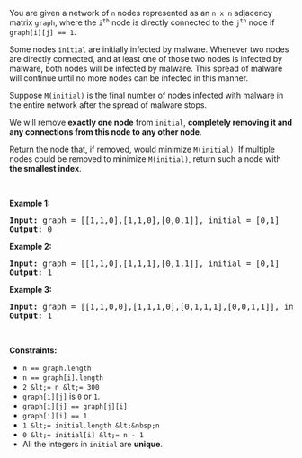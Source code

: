 You are given a network of `` n `` nodes represented as an `` n x n `` adjacency matrix `` graph ``, where the <code>i<sup>th</sup></code> node is directly connected to the <code>j<sup>th</sup></code> node if `` graph[i][j] == 1 ``.

Some nodes `` initial `` are initially infected by malware. Whenever two nodes are directly connected, and at least one of those two nodes is infected by malware, both nodes will be infected by malware. This spread of malware will continue until no more nodes can be infected in this manner.

Suppose `` M(initial) `` is the final number of nodes infected with malware in the entire network after the spread of malware stops.

We will remove __exactly one node__ from `` initial ``, __completely removing it and any connections from this node to any other node__.

Return the node that, if removed, would minimize `` M(initial) ``. If multiple nodes could be removed to minimize `` M(initial) ``, return such a node with __the smallest index__.

&nbsp;

__Example 1:__

<pre><strong>Input:</strong> graph = [[1,1,0],[1,1,0],[0,0,1]], initial = [0,1]
<strong>Output:</strong> 0
</pre>

__Example 2:__

<pre><strong>Input:</strong> graph = [[1,1,0],[1,1,1],[0,1,1]], initial = [0,1]
<strong>Output:</strong> 1
</pre>

__Example 3:__

<pre><strong>Input:</strong> graph = [[1,1,0,0],[1,1,1,0],[0,1,1,1],[0,0,1,1]], initial = [0,1]
<strong>Output:</strong> 1
</pre>

&nbsp;

__Constraints:__

*   `` n == graph.length ``
*   `` n == graph[i].length ``
*   `` 2 &lt;= n &lt;= 300 ``
*   `` graph[i][j] `` is `` 0 `` or `` 1 ``.
*   `` graph[i][j] == graph[j][i] ``
*   `` graph[i][i] == 1 ``
*   `` 1 &lt;= initial.length &lt;&nbsp;n ``
*   `` 0 &lt;= initial[i] &lt;= n - 1 ``
*   All the integers in `` initial `` are __unique__.